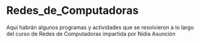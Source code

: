 # Redes_de_Computadoras
Aquí habrán algunos programas y actividades que se resolvieron a lo largo del curso de Redes de Computadoras impartida por Nidia Asunción
